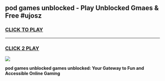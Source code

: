 
## pod games unblocked - Play Unblocked Gmaes & Free #ujosz
<h3>
<a href="https://news.freeplayer.one?title=pod_games_unblocked&ref=24F">CLICK TO PLAY</a></h3>
<hr>

<h3>
<a href="https://news.freeplayer.one?title=pod_games_unblocked&ref=24F">CLICK 2 PLAY</a>
  
</h3>

<a href="https://news.freeplayer.one?title=pod_games_unblocked&ref=24F/"><img src="https://clearcache.store/games.png"></a>


**pod games unblocked games unblocked: Your Gateway to Fun and Accessible Online Gaming**
